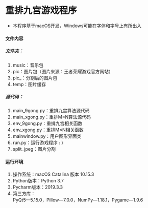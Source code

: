 # 重排九宫游戏程序

* 本程序基于macOS开发，Windows可能在字体和字号上有所出入


#### 文件内容

##### 文件夹：

1. music：音乐包
2. pic：图片包（图片来源：王者荣耀游戏官方网站）
3. pic_：分割后的图片包
4. temp：图片缓存

##### 源代码：

1. main_9gong.py：重排九宫算法源代码
2. main_xgong.py：重排M×N算法源代码
3. env_9gong.py：重排九宫相关函数
4. env_xgong.py：重排M×N相关函数
5. mainwindow.py：用户图形界面类
6. run.py：运行游戏程序 : )
7. split_jpeg：图片分割


#### 运行环境

1. 操作系统：macOS Catalina 版本 10.15.3
2. Python版本：Python 3.7
3. Pycharm版本：2019.3.3
4. 第三方库：\
   PyQt5—5.15.0，Pillow—7.0.0，NumPy—1.18.1，Pygame—1.9.6

